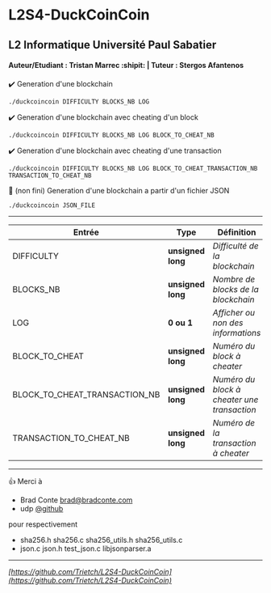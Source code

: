 # L2S4-DuckCoinCoin
## L2 Informatique Université Paul Sabatier
#### Auteur/Etudiant : Tristan Marrec :shipit: | Tuteur : Stergos Afantenos

✔️  Generation d'une blockchain
```
./duckcoincoin DIFFICULTY BLOCKS_NB LOG
```

✔️  Generation d'une blockchain avec cheating d'un block
```
./duckcoincoin DIFFICULTY BLOCKS_NB LOG BLOCK_TO_CHEAT_NB
```

✔️  Generation d'une blockchain avec cheating d'une transaction
```
./duckcoincoin DIFFICULTY BLOCKS_NB LOG BLOCK_TO_CHEAT_TRANSACTION_NB TRANSACTION_TO_CHEAT_NB
```
🚧 (non fini) Generation d'une blockchain a partir d'un fichier JSON
```
./duckcoincoin JSON_FILE
```
---

Entrée | Type | Définition 
--- | --- | ---
DIFFICULTY | **unsigned long** | *Difficulté de la blockchain*
BLOCKS_NB | **unsigned long** | *Nombre de blocks de la blockchain*
LOG | **0 ou 1** | *Afficher ou non des informations* 
BLOCK_TO_CHEAT | **unsigned long** | *Numéro du block à cheater*
BLOCK_TO_CHEAT_TRANSACTION_NB | **unsigned long** | *Numéro du block à cheater une transaction*
TRANSACTION_TO_CHEAT_NB | **unsigned long** | *Numéro de la transaction à cheater*

---
👍 Merci à 
- Brad Conte [brad@bradconte.com](brad@bradconte.com)
- udp [@github](https://github.com/udp/json-parser)

pour respectivement
- sha256.h sha256.c sha256_utils.h sha256_utils.c
- json.c json.h test_json.c libjsonparser.a

---

*[https://github.com/Trietch/L2S4-DuckCoinCoin](https://github.com/Trietch/L2S4-DuckCoinCoin)*
